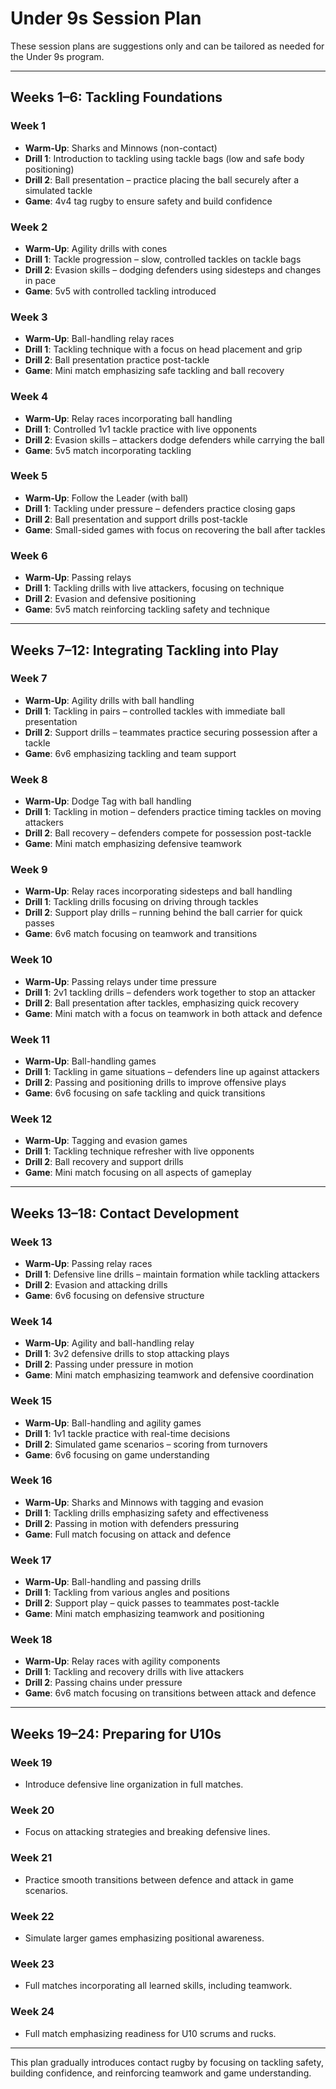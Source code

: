 # **Under 9s Session Plan**

These session plans are suggestions only and can be tailored as needed for the Under 9s program.

---

## **Weeks 1–6: Tackling Foundations**

### **Week 1**
- **Warm-Up**: Sharks and Minnows (non-contact)
- **Drill 1**: Introduction to tackling using tackle bags (low and safe body positioning)
- **Drill 2**: Ball presentation – practice placing the ball securely after a simulated tackle
- **Game**: 4v4 tag rugby to ensure safety and build confidence

### **Week 2**
- **Warm-Up**: Agility drills with cones
- **Drill 1**: Tackle progression – slow, controlled tackles on tackle bags
- **Drill 2**: Evasion skills – dodging defenders using sidesteps and changes in pace
- **Game**: 5v5 with controlled tackling introduced

### **Week 3**
- **Warm-Up**: Ball-handling relay races
- **Drill 1**: Tackling technique with a focus on head placement and grip
- **Drill 2**: Ball presentation practice post-tackle
- **Game**: Mini match emphasizing safe tackling and ball recovery

### **Week 4**
- **Warm-Up**: Relay races incorporating ball handling
- **Drill 1**: Controlled 1v1 tackle practice with live opponents
- **Drill 2**: Evasion skills – attackers dodge defenders while carrying the ball
- **Game**: 5v5 match incorporating tackling

### **Week 5**
- **Warm-Up**: Follow the Leader (with ball)
- **Drill 1**: Tackling under pressure – defenders practice closing gaps
- **Drill 2**: Ball presentation and support drills post-tackle
- **Game**: Small-sided games with focus on recovering the ball after tackles

### **Week 6**
- **Warm-Up**: Passing relays
- **Drill 1**: Tackling drills with live attackers, focusing on technique
- **Drill 2**: Evasion and defensive positioning
- **Game**: 5v5 match reinforcing tackling safety and technique

---

## **Weeks 7–12: Integrating Tackling into Play**

### **Week 7**
- **Warm-Up**: Agility drills with ball handling
- **Drill 1**: Tackling in pairs – controlled tackles with immediate ball presentation
- **Drill 2**: Support drills – teammates practice securing possession after a tackle
- **Game**: 6v6 emphasizing tackling and team support

### **Week 8**
- **Warm-Up**: Dodge Tag with ball handling
- **Drill 1**: Tackling in motion – defenders practice timing tackles on moving attackers
- **Drill 2**: Ball recovery – defenders compete for possession post-tackle
- **Game**: Mini match emphasizing defensive teamwork

### **Week 9**
- **Warm-Up**: Relay races incorporating sidesteps and ball handling
- **Drill 1**: Tackling drills focusing on driving through tackles
- **Drill 2**: Support play drills – running behind the ball carrier for quick passes
- **Game**: 6v6 match focusing on teamwork and transitions

### **Week 10**
- **Warm-Up**: Passing relays under time pressure
- **Drill 1**: 2v1 tackling drills – defenders work together to stop an attacker
- **Drill 2**: Ball presentation after tackles, emphasizing quick recovery
- **Game**: Mini match with a focus on teamwork in both attack and defence

### **Week 11**
- **Warm-Up**: Ball-handling games
- **Drill 1**: Tackling in game situations – defenders line up against attackers
- **Drill 2**: Passing and positioning drills to improve offensive plays
- **Game**: 6v6 focusing on safe tackling and quick transitions

### **Week 12**
- **Warm-Up**: Tagging and evasion games
- **Drill 1**: Tackling technique refresher with live opponents
- **Drill 2**: Ball recovery and support drills
- **Game**: Mini match focusing on all aspects of gameplay

---

## **Weeks 13–18: Contact Development**

### **Week 13**
- **Warm-Up**: Passing relay races
- **Drill 1**: Defensive line drills – maintain formation while tackling attackers
- **Drill 2**: Evasion and attacking drills
- **Game**: 6v6 focusing on defensive structure

### **Week 14**
- **Warm-Up**: Agility and ball-handling relay
- **Drill 1**: 3v2 defensive drills to stop attacking plays
- **Drill 2**: Passing under pressure in motion
- **Game**: Mini match emphasizing teamwork and defensive coordination

### **Week 15**
- **Warm-Up**: Ball-handling and agility games
- **Drill 1**: 1v1 tackle practice with real-time decisions
- **Drill 2**: Simulated game scenarios – scoring from turnovers
- **Game**: 6v6 focusing on game understanding

### **Week 16**
- **Warm-Up**: Sharks and Minnows with tagging and evasion
- **Drill 1**: Tackling drills emphasizing safety and effectiveness
- **Drill 2**: Passing in motion with defenders pressuring
- **Game**: Full match focusing on attack and defence

### **Week 17**
- **Warm-Up**: Ball-handling and passing drills
- **Drill 1**: Tackling from various angles and positions
- **Drill 2**: Support play – quick passes to teammates post-tackle
- **Game**: Mini match emphasizing teamwork and positioning

### **Week 18**
- **Warm-Up**: Relay races with agility components
- **Drill 1**: Tackling and recovery drills with live attackers
- **Drill 2**: Passing chains under pressure
- **Game**: 6v6 match focusing on transitions between attack and defence

---

## **Weeks 19–24: Preparing for U10s**

### **Week 19**
- Introduce defensive line organization in full matches.

### **Week 20**
- Focus on attacking strategies and breaking defensive lines.

### **Week 21**
- Practice smooth transitions between defence and attack in game scenarios.

### **Week 22**
- Simulate larger games emphasizing positional awareness.

### **Week 23**
- Full matches incorporating all learned skills, including teamwork.

### **Week 24**
- Full match emphasizing readiness for U10 scrums and rucks.

---

This plan gradually introduces contact rugby by focusing on tackling safety, building confidence, and reinforcing teamwork and game understanding.